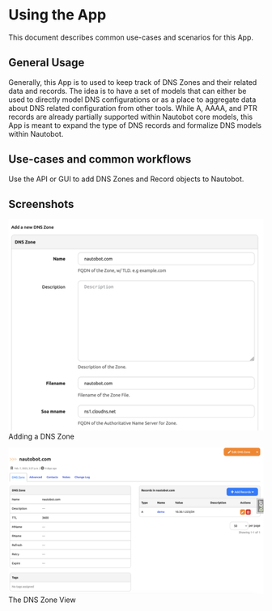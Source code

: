 # Using the App

This document describes common use-cases and scenarios for this App.

## General Usage

Generally, this App is to used to keep track of DNS Zones and their related data and records. The idea is to have a set of models that can either be used to directly model DNS configurations or as a place to aggregate data about DNS related configuration from other tools. While A, AAAA, and PTR records are already partially supported within Nautobot core models, this App is meant to expand the type of DNS records and formalize DNS models within Nautobot. 

## Use-cases and common workflows

Use the API or GUI to add DNS Zones and Record objects to Nautobot.

## Screenshots

![Adding a DNS Zone](../images/getting_started-add-zone-3.png)
Adding a DNS Zone

![DNS Zone View](../images/getting_started-add-record-3.png)
The DNS Zone View

